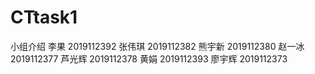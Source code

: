 # CTtask1

小组介绍
李果 2019112392
张伟琪 2019112382
熊宇新 2019112380
赵一冰 2019112377
芦光辉 2019112378
黄娟   2019112393
廖宇辉 2019112373
